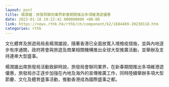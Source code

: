 ```yaml
---
layout: post
title: 楊潤雄：旅發局聯同業界新春期間推出多項維港遊優惠
date: 2023-01-18 19:22:42.000000000 +08:00
link: https://news.rthk.hk/rthk/ch/component/k2/1684469-20230118.htm
categories: rthk
---
```


文化體育及旅遊局局長楊潤雄說，隨著香港已全面放寬入境檢疫措施，並與內地逐步有序通關，政府將會與旅遊及商業相關機構推出全球大型推廣活動，並舉辦及支持連串大型盛事。

楊潤雄出席旅發局活動致辭時說，旅發局會聯同業界，在新春期間推出多項維港遊優惠，旅發局亦正逐步加強在內地及海外的宣傳推廣工作，同時陸續舉辦多項大型節慶、文化及體育盛事活動，推動香港成為國際盛事之都。
